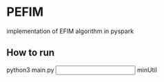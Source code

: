 # PEFIM
implementation of EFIM algorithm in pyspark

## How to run
python3 main.py <input Dataset file> <output File> minUtil <num of partitions>
